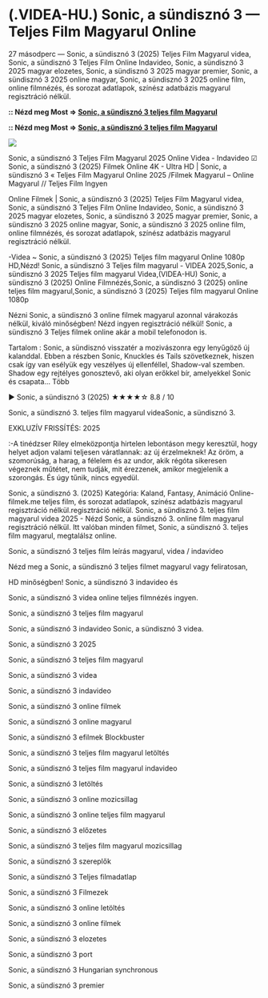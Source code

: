 # (.VIDEA-HU.) Sonic, a sündisznó 3 — Teljes Film Magyarul Online

27 másodperc — Sonic, a sündisznó 3 (2025) Teljes Film Magyarul videa, Sonic, a sündisznó 3 Teljes Film Online Indavideo, Sonic, a sündisznó 3 2025 magyar elozetes, Sonic, a sündisznó 3 2025 magyar premier, Sonic, a sündisznó 3 2025 online magyar, Sonic, a sündisznó 3 2025 online film, online filmnézés, és sorozat adatlapok, színész adatbázis magyarul regisztráció nélkül.

**:: Nézd meg Most => [Sonic, a sündisznó 3 teljes film Magyarul](https://t.co/bsvUytE2Jq)**

**:: Nézd meg Most => [Sonic, a sündisznó 3 teljes film Magyarul](https://t.co/bsvUytE2Jq)**

<p dir="auto"><a href="https://t.co/bsvUytE2Jq" title="GITHUB" rel="nofollow"><img src="https://i.imgur.com/jhNGoEt.gif" style="max-width: 100%;"></a></p>

Sonic, a sündisznó 3 Teljes Film Magyarul 2025 Online Videa - Indavideo ☑ Sonic, a sündisznó 3 (2025) Filmek Online 4K - Ultra HD | Sonic, a sündisznó 3 « Teljes Film Magyarul Online 2025 /Filmek Magyarul – Online Magyarul // Teljes Film Ingyen

Online Filmek | Sonic, a sündisznó 3 (2025) Teljes Film Magyarul videa, Sonic, a sündisznó 3 Teljes Film Online Indavideo, Sonic, a sündisznó 3 2025 magyar elozetes, Sonic, a sündisznó 3 2025 magyar premier, Sonic, a sündisznó 3 2025 online magyar, Sonic, a sündisznó 3 2025 online film, online filmnézés, és sorozat adatlapok, színész adatbázis magyarul regisztráció nélkül.

-Videa ~ Sonic, a sündisznó 3 (2025) Teljes film magyarul Online 1080p HD,Nézd! Sonic, a sündisznó 3 Teljes film magyarul - VIDEA 2025,Sonic, a sündisznó 3 2025 Teljes film magyarul Videa,(VIDEA-HU) Sonic, a sündisznó 3 (2025) Online Filmnézés,Sonic, a sündisznó 3 (2025) online teljes film magyarul,Sonic, a sündisznó 3 (2025) Teljes film magyarul Online 1080p

Nézni Sonic, a sündisznó 3 online filmek magyarul azonnal várakozás nélkül, kiváló minőségben! Nézd ingyen regisztráció nélkül! Sonic, a sündisznó 3 Teljes filmek online akár a mobil telefonodon is.

Tartalom : Sonic, a sündisznó visszatér a mozivászonra egy lenyűgöző új kalanddal. Ebben a részben Sonic, Knuckles és Tails szövetkeznek, hiszen csak így van esélyük egy veszélyes új ellenféllel, Shadow-val szemben. Shadow egy rejtélyes gonosztevő, aki olyan erőkkel bír, amelyekkel Sonic és csapata… Több

▶️ Sonic, a sündisznó 3 (2025) ★★★★☆ 8.8 / 10

Sonic, a sündisznó 3. teljes film magyarul videaSonic, a sündisznó 3.

EXKLUZÍV FRISSÍTÉS: 2025

:-A tinédzser Riley elmeközpontja hirtelen lebontáson megy keresztül, hogy helyet adjon valami teljesen váratlannak: az új érzelmeknek! Az öröm, a szomorúság, a harag, a félelem és az undor, akik régóta sikeresen végeznek műtétet, nem tudják, mit érezzenek, amikor megjelenik a szorongás. És úgy tűnik, nincs egyedül.

Sonic, a sündisznó 3. (2025) Kategória: Kaland, Fantasy, Animáció Online-filmek.me teljes film, és sorozat adatlapok, színész adatbázis magyarul regisztráció nélkül.regisztráció nélkül. Sonic, a sündisznó 3. teljes film magyarul videa 2025 - Nézd Sonic, a sündisznó 3. online film magyarul regisztráció nélkül. Itt valóban minden filmet, Sonic, a sündisznó 3. teljes film magyarul, megtalálsz online.

Sonic, a sündisznó 3 teljes film leírás magyarul, videa / indavideo

Nézd meg a Sonic, a sündisznó 3 teljes filmet magyarul vagy feliratosan, 

HD minőségben! Sonic, a sündisznó 3 indavideo és 

Sonic, a sündisznó 3 videa online teljes filmnézés ingyen. 

Sonic, a sündisznó 3 teljes film magyarul 

Sonic, a sündisznó 3 indavideo Sonic, a sündisznó 3 videa.

Sonic, a sündisznó 3 2025

Sonic, a sündisznó 3 teljes film magyarul

Sonic, a sündisznó 3 videa

Sonic, a sündisznó 3 indavideo

Sonic, a sündisznó 3 online filmek

Sonic, a sündisznó 3 online magyarul

Sonic, a sündisznó 3 efilmek Blockbuster

Sonic, a sündisznó 3 teljes film magyarul letöltés

Sonic, a sündisznó 3 teljes film magyarul indavideo

Sonic, a sündisznó 3 letöltés

Sonic, a sündisznó 3 online mozicsillag

Sonic, a sündisznó 3 online teljes film magyarul

Sonic, a sündisznó 3 előzetes

Sonic, a sündisznó 3 teljes film magyarul mozicsillag

Sonic, a sündisznó 3 szereplők

Sonic, a sündisznó 3 Teljes filmadatlap

Sonic, a sündisznó 3 Filmezek

Sonic, a sündisznó 3 online letöltés

Sonic, a sündisznó 3 online filmek

Sonic, a sündisznó 3 elozetes

Sonic, a sündisznó 3 port

Sonic, a sündisznó 3 Hungarian synchronous

Sonic, a sündisznó 3 premier
